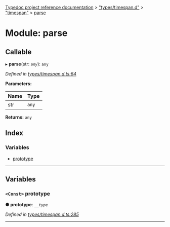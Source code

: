 [Typedoc project reference documentation](../README.md) > ["types/timespan.d"](../modules/_types_timespan_d_.md) > ["timespan"](../modules/_types_timespan_d_._timespan_.md) > [parse](../modules/_types_timespan_d_._timespan_.parse.md)

# Module: parse

## Callable
▸ **parse**(str: *`any`*): `any`

*Defined in [types/timespan.d.ts:64](https://github.com/DocuWare/REST-Sample-TS/blob/0222c3e/src/types/timespan.d.ts#L64)*

**Parameters:**

| Name | Type |
| ------ | ------ |
| str | `any` |

**Returns:** `any`

## Index

### Variables

* [prototype](_types_timespan_d_._timespan_.parse.md#prototype)

---

## Variables

<a id="prototype"></a>

### `<Const>` prototype

**● prototype**: *`__type`*

*Defined in [types/timespan.d.ts:285](https://github.com/DocuWare/REST-Sample-TS/blob/0222c3e/src/types/timespan.d.ts#L285)*

___

